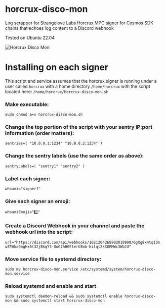 # horcrux-disco-mon
Log scrapper for [Strangelove Labs Horcrux MPC signer](https://github.com/strangelove-ventures/horcrux) for Cosmos SDK chains that echoes log content to a Discord webhook

Tested on Ubuntu 22.04

![Horcrux Disco Mon](https://user-images.githubusercontent.com/286206/191844002-9cf37114-8280-4411-9e6b-717fceb5b98b.jpg)

# Installing on each signer
This script and service assumes that the horcrux signer is running under a user called `horcrux` with a home directory `/home/horcrux` with the script located here: `/home/horcrux/horcrux-disco-mon.sh`

### Make executable:

`sudo chmod a+x horcrux-disco-mon.sh`

### Change the top portion of the script with your sentry IP:port information (order matters):

`sentries=( "10.0.0.1:1234" "10.0.0.2:1234" )`

### Change the sentry labels (use the same order as above):

`sentryLabels=( "sentry1" "sentry2" )`

### Label each signer:

`whoami="signer1"`

### Give each signer an emoji:

`whoamiEmoji="1️⃣"`

### Create a Discord Webhook in your channel and paste the webhook url into the script:

`url="https://discord.com/api/webhooks/1021204268902010900/GgXg8k4tqI3mwZP6ka0bgHx6t32jBkqY7-8oG7hH6EterU8mb-hilqtZkXURMWc3WbJU"`

### Move service file to systemd directory:

`sudo mv horcrux-disco-mon.service /etc/systemd/system/horcrux-disco-mon.service`

### Reload systemd and enable and start

`sudo systemctl daemon-reload && sudo systemctl enable horcrux-disco-mon && sudo systemctl start horcrux-disco-mon`
